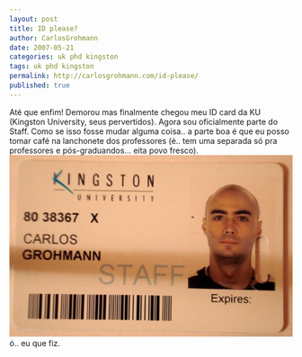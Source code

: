 ```yaml
---
layout: post
title: ID please?
author: CarlosGrohmann
date: 2007-05-21
categories: uk phd kingston
tags: uk phd kingston
permalink: http://carlosgrohmann.com/id-please/
published: true
---
```



Até que enfim! Demorou mas finalmente chegou meu ID card da KU (Kingston University, seus pervertidos). Agora sou oficialmente parte do Staff. Como se isso fosse mudar alguma coisa.. a parte boa é que eu posso tomar café na lanchonete dos professores (é.. tem uma separada só pra professores e pós-graduandos... eita povo fresco).  
![](/img/staff.jpg)  
ó.. eu que fiz.
